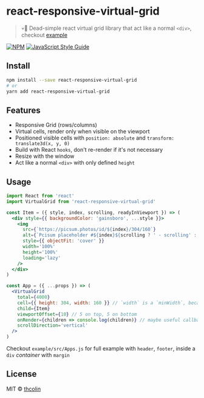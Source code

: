 # react-responsive-virtual-grid

> 💀🚟 Dead-simple react virtual grid library that act like a normal `<div>`, checkout [example](https://thcolin.github.io/react-responsive-virtual-grid/)

[![NPM](https://img.shields.io/npm/v/react-responsive-virtual-grid.svg)](https://www.npmjs.com/package/react-responsive-virtual-grid) [![JavaScript Style Guide](https://img.shields.io/badge/code_style-standard-brightgreen.svg)](https://standardjs.com)

## Install

```bash
npm install --save react-responsive-virtual-grid
# or
yarn add react-responsive-virtual-grid
```

## Features

* Responsive Grid (rows/columns)
* Virtual cells, render only when visible on the viewport
* Positioned visible cells with `position: absolute` and `transform: translate3d(x, y, 0)`
* Build with React `hooks`, don't re-render if it's not necessary
* Resize with the window
* Act like a normal `<div>` with only defined `height`

## Usage

```jsx
import React from 'react'
import VirtualGrid from 'react-responsive-virtual-grid'

const Item = ({ style, index, scrolling, readyInViewport }) => (
  <div style={{ backgroundColor: 'gainsboro', ...style }}>
    <img
      src={`https://picsum.photos/id/${index}/304/160`}
      alt={`Pcisum placeholder #${index}${scrolling ? ' - scrolling' : ''}${readyInViewport ? ' - readyInViewport' : ''}`}
      style={{ objectFit: 'cover' }}
      width='100%'
      height='100%'
      loading='lazy'
    />
  </div>
)

const App = ({ ...props }) => (
  <VirtualGrid
    total={4000}
    cell={{ height: 304, width: 160 }} // `width` is a `minWidth`, because the grid is reponsive (optional if you just want a list)
    child={Item}
    viewportOffset={10} // 5 on top, 5 on bottom
    onRender={children => console.log(children)} // maybe useful callback
    scrollDirection='vertical'
  />
)
```

Checkout `example/src/Apps.js` for full example with `header`, `footer`, inside a `div` _container_ with `margin`

## License

MIT © [thcolin](https://github.com/thcolin)
